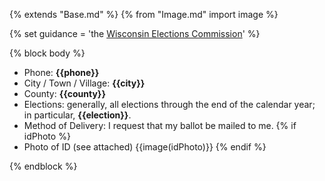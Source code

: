 {% extends "Base.md" %}
{% from "Image.md" import image %}

{% set guidance = 'the [Wisconsin Elections Commission](https://elections.wi.gov/sites/elections.wi.gov/files/2019-02/Faxing%20or%20Emailing%20Absentee%20Ballots.pdf)' %}

{% block body %}
- Phone: **{{phone}}**
- City / Town / Village: **{{city}}**
- County: **{{county}}**
- Elections: generally, all elections through the end of the calendar year; in particular, **{{election}}**.
- Method of Delivery: I request that my ballot be mailed to me.
{% if idPhoto %}
- Photo of ID (see attached)
{{image(idPhoto)}}
{% endif %}

{% endblock %}

